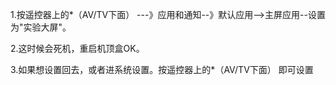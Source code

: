 
1.按遥控器上的*（AV/TV下面） ---》应用和通知--》默认应用-->主屏应用--设置为"实验大屏"。

2.这时候会死机，重启机顶盒OK。

3.如果想设置回去，或者进系统设置。按遥控器上的*（AV/TV下面） 即可设置
